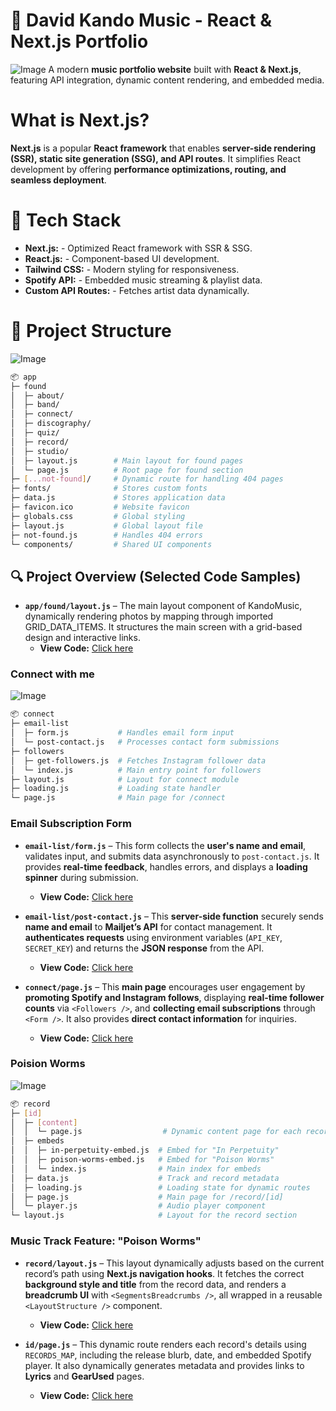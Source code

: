 # 🎵 **David Kando Music - React & Next.js Portfolio**
![Image](https://github.com/user-attachments/assets/eb5a9f3b-4a66-41d4-90f4-dc5ebc17b37d)
A modern **music portfolio website** built with **React & Next.js**, featuring API integration, dynamic content rendering, and embedded media.

# What is Next.js?

**Next.js** is a popular **React framework** that enables **server-side rendering (SSR), static site generation (SSG), and API routes**. It simplifies React development by offering **performance optimizations, routing, and seamless deployment**.

# 🚀 **Tech Stack**

 - **Next.js:** - Optimized React framework with SSR & SSG.
 - **React.js:** - Component-based UI development. 
 - **Tailwind CSS:** - Modern styling for responsiveness. 
 - **Spotify API:** - Embedded music streaming & playlist data.
 - **Custom API Routes:** - Fetches artist data dynamically.


 # 📁 Project Structure
 ![Image](https://github.com/user-attachments/assets/be13b4e2-99ca-493e-9931-8e8afe4bdd40)
 
```bash
📦 app
├─ found
│  ├─ about/
│  ├─ band/
│  ├─ connect/
│  ├─ discography/
│  ├─ quiz/
│  ├─ record/
│  ├─ studio/
│  ├─ layout.js        # Main layout for found pages
│  └─ page.js          # Root page for found section
├─ [...not-found]/     # Dynamic route for handling 404 pages
├─ fonts/              # Stores custom fonts
├─ data.js             # Stores application data
├─ favicon.ico         # Website favicon
├─ globals.css         # Global styling
├─ layout.js           # Global layout file
├─ not-found.js        # Handles 404 errors
└─ components/         # Shared UI components
```
## 🔍 Project Overview (Selected Code Samples)

- **`app/found/layout.js`** – The main layout component of KandoMusic, dynamically rendering photos by mapping through imported GRID_DATA_ITEMS. It structures the main screen with a grid-based design and interactive links.
  - **View Code:** [Click here](https://github.com/ChungmanPARK12/KandoMusic/tree/1312ac308aaef3e11dfcc0c6b26da638e977c211/src/Layout(App))

### Connect with me

![Image](https://github.com/user-attachments/assets/5284fc7b-aa0c-49a2-ad65-9d6b8554535f)

```bash
📦 connect
├─ email-list
│  ├─ form.js           # Handles email form input
│  └─ post-contact.js   # Processes contact form submissions
├─ followers
│  ├─ get-followers.js  # Fetches Instagram follower data
│  └─ index.js          # Main entry point for followers
├─ layout.js            # Layout for connect module
├─ loading.js           # Loading state handler
└─ page.js              # Main page for /connect
```
### Email Subscription Form

- **`email-list/form.js`** – This form collects the **user's name and email**, validates input, and submits data asynchronously to `post-contact.js`. It provides **real-time feedback**, handles errors, and displays a **loading spinner** during submission.  

  - **View Code:** [Click here](https://github.com/ChungmanPARK12/KandoMusic/tree/bc385d60a26841a8b08389918268eb01988c1af3/src/ConnectWithMe/Formjs)

- **`email-list/post-contact.js`** – This **server-side function** securely sends **name and email** to **Mailjet’s API** for contact management. It **authenticates requests** using environment variables (`API_KEY`, `SECRET_KEY`) and returns the **JSON response** from the API.

  - **View Code:** [Click here](https://github.com/ChungmanPARK12/KandoMusic/tree/bc385d60a26841a8b08389918268eb01988c1af3/src/ConnectWithMe/Postjs)

- **`connect/page.js`** – This **main page** encourages user engagement by **promoting Spotify and Instagram follows**, displaying **real-time follower counts** via `<Followers />`, and **collecting email subscriptions** through `<Form />`. It also provides **direct contact information** for inquiries.

  - **View Code:** [Click here](https://github.com/ChungmanPARK12/KandoMusic/tree/2b44a17baf135f72d25e2a4277d22cfa9e88ef4f/src/ConnectWithMe/Page)

### Poision Worms

![Image](https://github.com/user-attachments/assets/ce74ee05-8640-4308-990e-2f6d38ba7455)

```bash
📦 record
├─ [id]
│  ├─ [content]
│  │  └─ page.js                  # Dynamic content page for each record ID
│  ├─ embeds
│  │  ├─ in-perpetuity-embed.js  # Embed for "In Perpetuity"
│  │  ├─ poison-worms-embed.js   # Embed for "Poison Worms"
│  │  └─ index.js                # Main index for embeds
│  ├─ data.js                    # Track and record metadata
│  ├─ loading.js                 # Loading state for dynamic routes
│  ├─ page.js                    # Main page for /record/[id]
│  └─ player.js                  # Audio player component
└─ layout.js                     # Layout for the record section                  
 ```
### Music Track Feature: "Poison Worms"

- **`record/layout.js`** – This layout dynamically adjusts based on the current record’s path using **Next.js navigation hooks**. It fetches the correct **background style and title** from the record data, and renders a **breadcrumb UI** with `<SegmentsBreadcrumbs />`, all wrapped in a reusable `<LayoutStructure />` component.

  - **View Code:** [Click here](https://github.com/ChungmanPARK12/KandoMusic/tree/185a2d2d583598bf8804ae93e6d7880f1d542fe9/src/PoisonWorms/Layoutjs)

- **`id/page.js`** – This dynamic route renders each record's details using `RECORDS_MAP`, including the release blurb, date, and embedded Spotify player. It also dynamically generates metadata and provides links to **Lyrics** and **GearUsed** pages.

  - **View Code:** [Click here](https://github.com/ChungmanPARK12/KandoMusic/tree/185a2d2d583598bf8804ae93e6d7880f1d542fe9/src/PoisonWorms/Pagejs_id)





